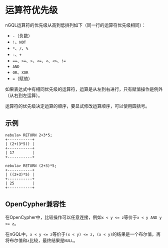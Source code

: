 # 运算符优先级

nGQL运算符的优先级从高到低排列如下（同一行的运算符优先级相同）：


- `-`（负数）
- `!`、`NOT`
- `*`、`/`、`%`
- `-`、`+`
- `==`、`>=`、`>`、`<=`、`<`、`<>`、`!=`
- `AND`
- `OR`、`XOR`
- `=`（赋值）

如果表达式中有相同优先级的运算符，运算是从左到右进行，只有赋值操作是例外（从右到左运算）。

运算符的优先级决定运算的顺序，要显式修改运算顺序，可以使用圆括号。

## 示例

```ngql
nebula> RETURN 2+3*5;
+-----------+
| (2+(3*5)) |
+-----------+
| 17        |
+-----------+

nebula> RETURN (2+3)*5;
+-----------+
| ((2+3)*5) |
+-----------+
| 25        |
+-----------+
```

## OpenCypher兼容性

在OpenCypher中，比较操作可以任意连接，例如`x < y <= z`等价于`x < y AND y <= z`。

在nGQL中，`x < y <= z`等价于`(x < y) <= z`，`(x < y)`的结果是一个布尔值，再将布尔值和`z`比较，最终结果是`NULL`。
